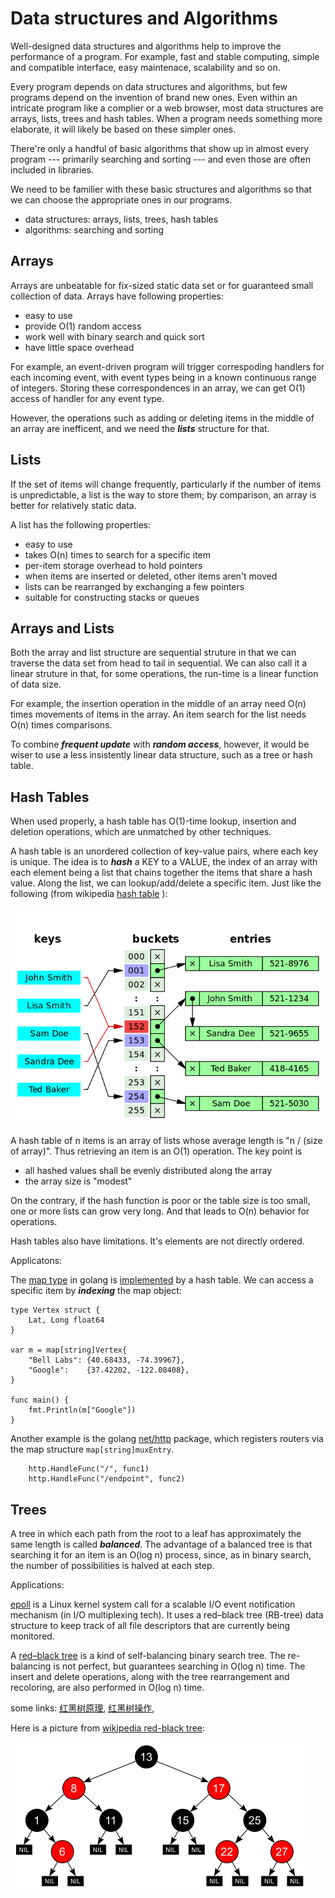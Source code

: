 # Data structures and Algorithms

Well-designed data structures and algorithms help to
improve the performance of a program. For example,
fast and stable computing, simple and compatible interface,
easy maintenace, scalability and so on.

Every program depends on data structures and algorithms,
but few programs depend on the invention of brand new ones.
Even within an intricate program like a complier or
a web browser, most data structures are arrays, lists,
trees and hash tables. When a program needs something
more elaborate, it will likely be based on these simpler ones.

There're only a handful of basic algorithms that show up in almost
every program --- primarily searching and sorting --- and even
those are often included in libraries.

We need to be familier with these basic structures and algorithms
so that we can choose the appropriate ones in our programs.

* data structures: arrays, lists, trees, hash tables
* algorithms: searching and sorting

## Arrays

Arrays are unbeatable for fix-sized static data set or for guaranteed
small collection of data. Arrays have following properties:

* easy to use
* provide O(1) random access
* work well with binary search and quick sort
* have little space overhead

For example, an event-driven program will trigger correspoding
handlers for each incoming event, with event types being in a known
continuous range of integers. Storing these correspondences
in an array, we can get O(1) access of handler for any event type.

However, the operations such as adding or deleting items in the middle
of an array are inefficent, and we need the ***lists*** structure for that.

## Lists

If the set of items will change frequently, particularly if
the number of items is unpredictable, a list is the way to store
them; by comparison, an array is better for relatively static data.

A list has the following properties:

* easy to use
* takes O(n) times to search for a specific item
* per-item storage overhead to hold pointers
* when items are inserted or deleted, other items aren't moved
* lists can be rearranged by exchanging a few pointers
* suitable for constructing stacks or queues

## Arrays and Lists

Both the array and list structure are sequential struture
in that we can traverse the data set from head to tail in sequential.
We can also call it a linear struture in that, for some operations,
the run-time is a linear function of data size.

For example, the insertion operation in the middle of an array
need O(n) times movements of items in the array. An item search for
the list needs O(n) times comparisons.

To combine ***frequent update*** with ***random access***, however,
it would be wiser to use a less insistently linear data structure,
such as a tree or hash table.

## Hash Tables

When used properly, a hash table has O(1)-time
lookup, insertion and deletion operations,
which are unmatched by other techniques.

A hash table is an unordered collection of key-value pairs,
where each key is unique.
The idea is to ***hash*** a KEY to a VALUE, the index
of an array with each element being a list that chains together
the items that share a hash value.
Along the list, we can lookup/add/delete a specific item.
Just like the following (from wikipedia [hash table](https://en.wikipedia.org/wiki/Hash_table) ):

![hash table](../../pics/programming/Hash_collision_resolved_by_separate_chaining.png)

A hash table of n items is an array of lists whose
average length is "n / (size of array)". Thus retrieving
an item is an O(1) operation. The key point is

* all hashed values shall be evenly distributed along the array
* the array size is "modest"

On the contrary, if the hash function is poor
or the table size is too small, one or more lists
can grow very long. And that leads to O(n) behavior for operations.

Hash tables also have limitations. It's elements are
not directly ordered.

Applicatons:

The [map type][golang map] in golang is [implemented][golang map implementation]
by a hash table. We can access a specific item
by ***indexing*** the map object:

```golang
type Vertex struct {
	Lat, Long float64
}

var m = map[string]Vertex{
	"Bell Labs": {40.68433, -74.39967},
	"Google":    {37.42202, -122.08408},
}

func main() {
	fmt.Println(m["Google"])
}
```

Another example is the golang [net/http][golang net/http] package, which registers
routers via the map structure `map[string]muxEntry`.

```golang
	http.HandleFunc("/", func1)
	http.HandleFunc("/endpoint", func2)
```

## Trees

A tree in which each path from the root to a leaf has
approximately the same length is called ***balanced***.
The advantage of a balanced tree is that searching it for an
item is an O(log n) process, since, as in binary search,
the number of possibilities is halved at each step.

Applications:

[epoll][epoll] is a Linux kernel system call for
a scalable I/O event notification mechanism (in
I/O multiplexing tech).
It uses a red–black tree (RB-tree) data structure to
keep track of all file descriptors that are currently being monitored.

A [red–black tree][red-black tree] is a kind of
self-balancing binary search tree. The re-balancing is not perfect,
but guarantees searching in O(log n) time. The insert and delete
operations, along with the tree rearrangement and recoloring, are
also performed in O(log n) time.

some links:
[红黑树原理][红黑树原理], [红黑树操作][红黑树操作],

Here is a picture from [wikipedia red-black tree][red-black tree]:

![red black tree](../../pics/programming/Red-black_tree_example_with_NIL.svg.png)

[golang map]: https://golang.google.cn/ref/spec#Map_types
[golang map implementation]: https://go.dev/src/runtime/map.go
[golang net/http]: https://pkg.go.dev/net/http
[epoll]: https://en.wikipedia.org/wiki/Epoll
[red-black tree]: https://en.wikipedia.org/wiki/Red%E2%80%93black_tree
[红黑树原理]: https://www.bilibili.com/video/BV1zU4y1H77f?spm_id_from=333.999.0.0
[红黑树操作]: https://www.bilibili.com/video/BV17J411P7aJ?spm_id_from=333.999.0.0
